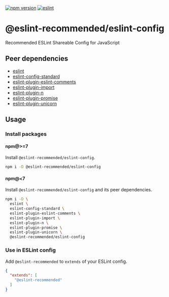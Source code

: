 [![npm version](https://badge.fury.io/js/@eslint-recommended/eslint-config.svg)](https://badge.fury.io/js/@eslint-recommended/eslint-config)
[![eslint](https://github.com/eslint-recommended/eslint-config/actions/workflows/eslint.yml/badge.svg)](https://github.com/eslint-recommended/eslint-config/actions/workflows/eslint.yml)

# @eslint-recommended/eslint-config

Recommended ESLint Shareable Config for JavaScript

## Peer dependencies

- [eslint](https://www.npmjs.com/package/eslint)
- [eslint-config-standard](https://www.npmjs.com/package/eslint-config-standard)
- [eslint-plugin-eslint-comments](https://www.npmjs.com/package/eslint-plugin-eslint-comments)
- [eslint-plugin-import](https://www.npmjs.com/package/eslint-plugin-import)
- [eslint-plugin-n](https://www.npmjs.com/package/eslint-plugin-n)
- [eslint-plugin-promise](https://www.npmjs.com/package/eslint-plugin-promise)
- [eslint-plugin-unicorn](https://www.npmjs.com/package/eslint-plugin-unicorn)

## Usage

### Install packages

#### npm@>=7

Install `@eslint-recommended/eslint-config`.

```sh
npm i -D @eslint-recommended/eslint-config
```

#### npm@<7

Install `@eslint-recommended/eslint-config` and its peer dependencies.

```sh
npm i -D \
  eslint \
  eslint-config-standard \
  eslint-plugin-eslint-comments \
  eslint-plugin-import \
  eslint-plugin-n \
  eslint-plugin-promise \
  eslint-plugin-unicorn \
  @eslint-recommended/eslint-config
```

### Use in ESLint config

Add `@eslint-recommended` to `extends` of your ESLint config.

```json
{
  "extends": [
    "@eslint-recommended"
  ]
}
```
